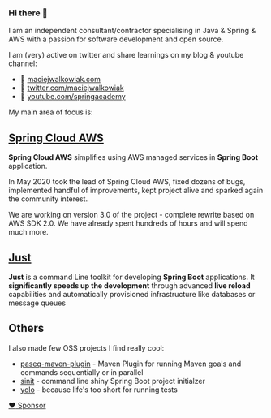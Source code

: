 ### Hi there 👋

I am an independent consultant/contractor specialising in Java & Spring & AWS with a passion for software development and open source.

I am (very) active on twitter and share learnings on my blog & youtube channel:

- 📝 [maciejwalkowiak.com](https://maciejwalkowiak.com)
- 🐤 [twitter.com/maciejwalkowiak](https://twitter.com/maciejwalkowiak)
- 🎥 [youtube.com/springacademy](https://youtube.com/springacademy)

My main area of focus is:

## [Spring Cloud AWS](https://github.com/awspring/spring-cloud-aws)

**Spring Cloud AWS** simplifies using AWS managed services in **Spring Boot** application.

In May 2020 took the lead of Spring Cloud AWS, fixed dozens of bugs, implemented handful of improvements, kept project alive and sparked again the community interest.

We are working on version 3.0 of the project - complete rewrite based on AWS SDK 2.0. We have already spent hundreds of hours and will spend much more.

## [Just](https://just.maciejwalkowiak.com/)

**Just** is a command Line toolkit for developing **Spring Boot** applications. It **significantly speeds up the development** through advanced **live reload** capabilities and automatically provisioned infrastructure like databases or message queues

## Others

I also made few OSS projects I find really cool:

- [paseq-maven-plugin](https://github.com/maciejwalkowiak/paseq-maven-plugin) - Maven Plugin for running Maven goals and commands sequentially or in parallel
- [sinit](https://github.com/maciejwalkowiak/sinit) - command line shiny Spring Boot project initialzer
- [yolo](https://github.com/maciejwalkowiak/yolo) - because life's too short for running tests

[:heart: Sponsor](https://github.com/sponsors/maciejwalkowiak)

